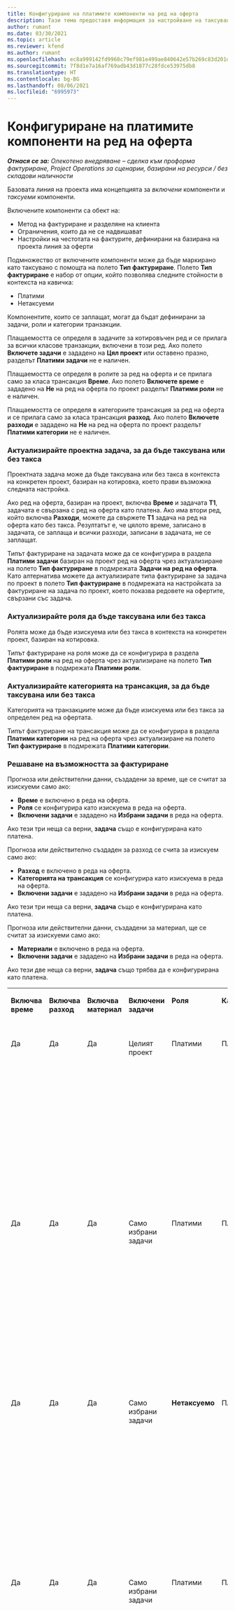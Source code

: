 ```yaml
---
title: Конфигуриране на платимите компоненти на ред на оферта
description: Тази тема предоставя информация за настройване на таксувани и неначисляеми компоненти на базирана на проект линия за оферти.
author: rumant
ms.date: 03/30/2021
ms.topic: article
ms.reviewer: kfend
ms.author: rumant
ms.openlocfilehash: ec8a999142fd9960c79ef981e499ae840642e57b269c83d201d2db006179de09
ms.sourcegitcommit: 7f8d1e7a16af769adb43d1877c28fdce53975db8
ms.translationtype: HT
ms.contentlocale: bg-BG
ms.lasthandoff: 08/06/2021
ms.locfileid: "6995973"
---
```

# <a name="configure-the-chargeable-components-of-a-quote-line"></a>Конфигуриране на платимите компоненти на ред на оферта 

_**Отнася се за:** Олекотено внедряване – сделка към проформа фактуриране, Project Operations за сценарии, базирани на ресурси / без складови наличности_

Базовата линия на проекта има концепцията за *включени* компоненти и *таксуеми* компоненти.

Включените компоненти са обект на:

  - Метод на фактуриране и разделяне на клиента
  - Ограничения, които да не се надвишават 
  - Настройки на честотата на фактурите, дефинирани на базирана на проекта линия за оферти

Подмножество от включените компоненти може да бъде маркирано като таксувано с помощта на полето **Тип фактуриране**. Полето **Тип фактуриране** е набор от опции, който позволява следните стойности в контекста на кавичка:

  - Платими
  - Нетаксуеми

Компонентите, които се заплащат, могат да бъдат дефинирани за задачи, роли и категории транзакции.

Плащаемостта се определя в задачите за котировъчен ред и се прилага за всички класове транзакции, включени в този ред. Ако полето **Включете задачи** е зададено на **Цял проект** или оставено празно, разделът **Платими задачи** не е наличен.

Плащаемостта се определя в ролите за ред на оферта и се прилага само за класа трансакция **Време**. Ако полето **Включете време** е зададено на **Не** на ред на оферта по проект разделът **Платими роли** не е наличен.

Плащаемостта се определя в категориите трансакция за ред на оферта и се прилага само за класа трансакция **разход**. Ако полето **Включете разходи** е зададено на **Не** на ред на оферта по проект разделът **Платими категории** не е наличен.

### <a name="update-a-project-task-to-be-chargeable-or-non-chargeable"></a>Актуализирайте проектна задача, за да бъде таксувана или без такса

Проектната задача може да бъде таксувана или без такса в контекста на конкретен проект, базиран на котировка, което прави възможна следната настройка.

Ако ред на оферта, базиран на проект, включва **Време** и задачата **Т1**, задачата е свързана с ред на оферта като платена. Ако има втори ред, който включва **Разходи**, можете да свържете **Т1** задача на ред на оферта като без такса. Резултатът е, че цялото време, записано в задачата, се заплаща и всички разходи, записани в задачата, не се заплащат.

Типът фактуриране на задачата може да се конфигурира в раздела **Платими задачи** базиран на проект ред на оферта чрез актуализиране на полето **Тип фактуриране** в подмрежата **Задачи на ред на оферта**. Като алтернатива можете да актуализирате типа фактуриране за задача по проект в полето **Тип фактуриране** в подмрежата на настройката за фактуриране на задача по проект, което показва редовете на офертите, свързани със задача.

### <a name="update-a-role-to-be-chargeable-or-non-chargeable"></a>Актуализирайте роля да бъде таксувана или без такса

Ролята може да бъде изискуема или без такса в контекста на конкретен проект, базиран на котировка.

Типът фактуриране на роля може да се конфигурира в раздела **Платими роли** на ред на оферта чрез актуализиране на полето **Тип фактуриране** в подмрежата **Платими роли**.

### <a name="update-a-transaction-category-to-be-chargeable-or-non-chargeable"></a>Актуализирайте категорията на трансакция, за да бъде таксувана или без такса

Категорията на транзакциите може да бъде изискуема или без такса за определен ред на офертата.

Типът фактуриране на трансакция може да се конфигурира в раздела **Платими категории** на ред на оферта чрез актуализиране на полето **Тип фактуриране** в подмрежата **Платими категории**.

### <a name="resolve-chargeability"></a>Решаване на възможността за фактуриране
Прогноза или действителни данни, създадени за време, ще се считат за изискуеми само ако:

   - **Време** е включено в реда на оферта.
   - **Роля** се конфигурира като изискуема в реда на оферта.
   - **Включени задачи** е зададено на **Избрани задачи** в реда на оферта. 

Ако тези три неща са верни, **задача** също е конфигурирана като платена. 

Прогноза или действително създаден за разход се счита за изискуем само ако: 

   - **Разход** е включено в реда на оферта.
   - **Категорията на трансакция** се конфигурира като изискуема в реда на оферта.
   - **Включени задачи** е зададено на **Избрани задачи** в реда на оферта.

Ако тези три неща са верни, **задача** също е конфигурирана като платена. 

Прогноза или действителни данни, създадени за материал, ще се считат за изискуеми само ако:

   - **Материали** е включено в реда на оферта.
   - **Включени задачи** е зададено на **Избрани задачи** в реда на оферта.

Ако тези две неща са верни, **задача** също трябва да е конфигурирана като платена. 


<table border="0" cellspacing="0" cellpadding="0">
    <tbody>
        <tr>
            <td width="70" valign="top">
                <p>
                    <strong>Включва време</strong>
                </p>
            </td>
            <td width="78" valign="top">
                <p>
                    <strong>Включва разход</strong>
                    <strong></strong>
                </p>
            </td>
            <td width="63" valign="top">
                <p>
                    <strong>Включва материал</strong>
                    <strong></strong>
                </p>
            </td>
            <td width="75" valign="top">
                <p>
                    <strong>Включени задачи</strong>
                    <strong></strong>
                </p>
            </td>
            <td width="65" valign="top">
                <p>
                    <strong>Роля</strong>
                    <strong></strong>
                </p>
            </td>
            <td width="70" valign="top">
                <p>
                    <strong>Категория</strong>
                    <strong></strong>
                </p>
            </td>
            <td width="65" valign="top">
                <p>
                    <strong>Задача</strong>
                    <strong></strong>
                </p>
            </td>
            <td width="350" valign="top">
                <p>
                    <strong>Въздействие на таксуемостта</strong>
                </p>
            </td>
        </tr>
        <tr>
            <td width="70" valign="top">
                <p>
Да </p>
            </td>
            <td width="78" valign="top">
                <p>
Да </p>
            </td>
            <td width="63" valign="top">
                <p>
Да </p>
            </td>
            <td width="75" valign="top">
                <p>
Целият проект </p>
            </td>
            <td width="65" valign="top">
                <p>
Платими </p>
            </td>
            <td width="70" valign="top">
                <p>
Платими </p>
            </td>
            <td width="65" valign="top">
                <p>
Не може да се зададе </p>
            </td>
            <td width="350" valign="top">
                <p>
Таксуване по действително време: Платимо </p>
                <p>
Вид на фактурирането за действителни разходи: Платимо </p>
                <p>
Вид на фактурирането за действителни данни за материал: Платимо </p>
            </td>
        </tr>
        <tr>
            <td width="70" valign="top">
                <p>
Да </p>
            </td>
            <td width="78" valign="top">
                <p>
Да </p>
            </td>
            <td width="63" valign="top">
                <p>
Да </p>
            </td>
            <td width="75" valign="top">
                <p>
Само избрани задачи </p>
            </td>
            <td width="65" valign="top">
                <p>
Платими </p>
            </td>
            <td width="70" valign="top">
                <p>
Платими </p>
            </td>
            <td width="65" valign="top">
                <p>
Платими </p>
            </td>
            <td width="350" valign="top">
                <p>
Таксуване по действително време: Платимо </p>
                <p>
Вид на фактурирането за действителни разходи: Платимо </p>
                <p>
Вид на фактурирането за действителни данни за материал: Платимо </p>
            </td>
        </tr>
        <tr>
            <td width="70" valign="top">
                <p>
Да </p>
            </td>
            <td width="78" valign="top">
                <p>
Да </p>
            </td>
            <td width="63" valign="top">
                <p>
Да </p>
            </td>
            <td width="75" valign="top">
                <p>
Само избрани задачи </p>
            </td>
            <td width="65" valign="top">
                <p>
                    <strong>Нетаксуемо</strong>
                </p>
            </td>
            <td width="70" valign="top">
                <p>
Платими </p>
            </td>
            <td width="65" valign="top">
                <p>
Платими </p>
            </td>
            <td width="350" valign="top">
                <p>
Таксуване по действително време: <strong>Неплатимо</strong>
                </p>
                <p>
Вид на фактурирането за действителни разходи: Платимо </p>
                <p>
Вид на фактурирането за действителни данни за материал: Платимо </p>
            </td>
        </tr>
        <tr>
            <td width="70" valign="top">
                <p>
Да </p>
            </td>
            <td width="78" valign="top">
                <p>
Да </p>
            </td>
            <td width="63" valign="top">
                <p>
Да </p>
            </td>
            <td width="75" valign="top">
                <p>
Само избрани задачи </p>
            </td>
            <td width="65" valign="top">
                <p>
Платими </p>
            </td>
            <td width="70" valign="top">
                <p>
Платими </p>
            </td>
            <td width="65" valign="top">
                <p>
                    <strong>Нетаксуемо</strong>
                </p>
            </td>
            <td width="350" valign="top">
                <p>
Таксуване по действително време: <strong>Неплатимо</strong>
                </p>
                <p>
Вид на фактурирането за действителни разходи: <strong>Неплатимо</strong>
                </p>
                <p>
Вид на фактурирането за действителни данни за материал: <strong>Неплатимо</strong>
                </p>
            </td>
        </tr>
        <tr>
            <td width="70" valign="top">
                <p>
Да </p>
            </td>
            <td width="78" valign="top">
                <p>
Да </p>
            </td>
            <td width="63" valign="top">
                <p>
Да </p>
            </td>
            <td width="75" valign="top">
                <p>
Само избрани задачи </p>
            </td>
            <td width="65" valign="top">
                <p>
                    <strong>Нетаксуемо</strong>
                </p>
            </td>
            <td width="70" valign="top">
                <p>
Платими </p>
            </td>
            <td width="65" valign="top">
                <p>
                    <strong>Нетаксуемо</strong>
                </p>
            </td>
            <td width="350" valign="top">
                <p>
Таксуване по действително време: <strong>Неплатимо</strong>
                </p>
                <p>
Вид на фактурирането за действителни разходи: <strong>Неплатимо</strong>
                </p>
                <p>
Вид на фактурирането за действителни данни за материал: <strong>Неплатимо</strong>
                </p>
            </td>
        </tr>
        <tr>
            <td width="70" valign="top">
                <p>
Да </p>
            </td>
            <td width="78" valign="top">
                <p>
Да </p>
            </td>
            <td width="63" valign="top">
                <p>
Да </p>
            </td>
            <td width="75" valign="top">
                <p>
Само избрани задачи </p>
            </td>
            <td width="65" valign="top">
                <p>
                    <strong>Нетаксуемо</strong>
                </p>
            </td>
            <td width="70" valign="top">
                <p>
                    <strong>Нетаксуемо</strong>
                </p>
            </td>
            <td width="65" valign="top">
                <p>
Платими </p>
            </td>
            <td width="350" valign="top">
                <p>
Таксуване по действително време: <strong>Неплатимо</strong>
                </p>
                <p>
Вид на фактурирането за действителни разходи: <strong>Неплатимо</strong>
                </p>
                <p>
Вид на фактурирането за действителни данни за материал: Платимо </p>
            </td>
        </tr>
        <tr>
            <td width="70" valign="top">
                <p>
                    <strong>No</strong>
                </p>
            </td>
            <td width="78" valign="top">
                <p>
Да </p>
            </td>
            <td width="63" valign="top">
                <p>
Да </p>
            </td>
            <td width="75" valign="top">
                <p>
Целият проект </p>
            </td>
            <td width="65" valign="top">
                <p>
Не може да се зададе </p>
            </td>
            <td width="70" valign="top">
                <p>
                    <strong>Платими</strong>
                </p>
            </td>
            <td width="65" valign="top">
                <p>
Не може да се зададе </p>
            </td>
            <td width="350" valign="top">
                <p>
Таксуване по действително време: <strong>Неналично</strong>
                </p>
                <p>
Вид на фактурирането за действителни разходи: Платимо </p>
                <p>
Вид на фактурирането за действителни данни за материал: Платимо </p>
            </td>
        </tr>
        <tr>
            <td width="70" valign="top">
                <p>
                    <strong>No</strong>
                </p>
            </td>
            <td width="78" valign="top">
                <p>
Да </p>
            </td>
            <td width="63" valign="top">
                <p>
Да </p>
            </td>
            <td width="75" valign="top">
                <p>
Целият проект </p>
            </td>
            <td width="65" valign="top">
                <p>
Не може да се зададе </p>
            </td>
            <td width="70" valign="top">
                <p>
                    <strong>Нетаксуемо</strong>
                </p>
            </td>
            <td width="65" valign="top">
                <p>
Не може да се зададе </p>
            </td>
            <td width="350" valign="top">
                <p>
Таксуване по действително време: <strong>Неналично</strong>
                </p>
                <p>
Вид на фактурирането за действителни разходи: <strong>Неплатимо</strong>
                </p>
                <p>
Вид на фактурирането за действителни данни за материал: Платимо </p>
            </td>
        </tr>
        <tr>
            <td width="70" valign="top">
                <p>
Да </p>
            </td>
            <td width="78" valign="top">
                <p>
                    <strong>No</strong>
                </p>
            </td>
            <td width="63" valign="top">
                <p>
Да </p>
            </td>
            <td width="75" valign="top">
                <p>
Целият проект </p>
            </td>
            <td width="65" valign="top">
                <p>
Платими </p>
            </td>
            <td width="70" valign="top">
                <p>
Не може да се зададе </p>
            </td>
            <td width="65" valign="top">
                <p>
Не може да се зададе </p>
            </td>
            <td width="350" valign="top">
                <p>
Таксуване по действително време: Платимо </p>
                <p>
Вид на фактурирането за действителни разходи: <strong>Неналично</strong>
                </p>
                <p>
Вид на фактурирането за действителни данни за материал: Платимо </p>
            </td>
        </tr>
        <tr>
            <td width="70" valign="top">
                <p>
Да </p>
            </td>
            <td width="78" valign="top">
                <p>
                    <strong>No</strong>
                </p>
            </td>
            <td width="63" valign="top">
                <p>
Да </p>
            </td>
            <td width="75" valign="top">
                <p>
Целият проект </p>
            </td>
            <td width="65" valign="top">
                <p>
                    <strong>Нетаксуемо</strong>
                </p>
            </td>
            <td width="70" valign="top">
                <p>
Не може да се зададе </p>
            </td>
            <td width="65" valign="top">
                <p>
Не може да се зададе </p>
            </td>
            <td width="350" valign="top">
                <p>
Таксуване по действително време: <strong>Неплатимо </strong>
                </p>
                <p>
Вид на фактурирането за действителни разходи: <strong>Неналично</strong>
                </p>
                <p>
Вид на фактурирането за действителни данни за материал: Платимо </p>
            </td>
        </tr>
        <tr>
            <td width="70" valign="top">
                <p>
Да </p>
            </td>
            <td width="78" valign="top">
                <p>
Да </p>
            </td>
            <td width="63" valign="top">
                <p>
                    <strong>No</strong>
                </p>
            </td>
            <td width="75" valign="top">
                <p>
Целият проект </p>
            </td>
            <td width="65" valign="top">
                <p>
Платими </p>
            </td>
            <td width="70" valign="top">
                <p>
Платими </p>
            </td>
            <td width="65" valign="top">
                <p>
Не може да се зададе </p>
            </td>
            <td width="350" valign="top">
                <p>
Таксуване по действително време: Платимо </p>
                <p>
Вид на фактурирането за действителни разходи: Платимо </p>
                <p>
Вид на фактурирането за действителни данни за материали: <strong>Неналично</strong>
                </p>
            </td>
        </tr>
        <tr>
            <td width="70" valign="top">
                <p>
Да </p>
            </td>
            <td width="78" valign="top">
                <p>
Да </p>
            </td>
            <td width="63" valign="top">
                <p>
                    <strong>No</strong>
                </p>
            </td>
            <td width="75" valign="top">
                <p>
Целият проект </p>
            </td>
            <td width="65" valign="top">
                <p>
                    <strong>Нетаксуемо</strong>
                </p>
            </td>
            <td width="70" valign="top">
                <p>
                    <strong>Нетаксуеми</strong>
                </p>
            </td>
            <td width="65" valign="top">
                <p>
Не може да се зададе </p>
            </td>
            <td width="350" valign="top">
                <p>
Таксуване по действително време: <strong>Неплатимо </strong>
                </p>
                <p>
Вид на фактурирането за действителни разходи: <strong>Неплатимо</strong>
                </p>
                <p>
Вид на фактурирането за действителни данни за материали: <strong>Неналично</strong>
                </p>
            </td>
        </tr>
    </tbody>
</table>



[!INCLUDE[footer-include](../../includes/footer-banner.md)]
